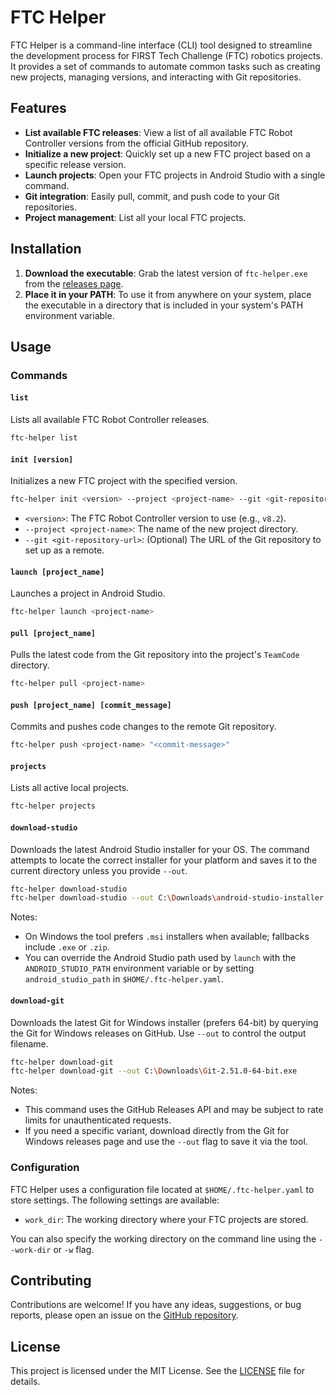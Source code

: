 # FTC Helper

FTC Helper is a command-line interface (CLI) tool designed to streamline the development process for FIRST Tech Challenge (FTC) robotics projects. It provides a set of commands to automate common tasks such as creating new projects, managing versions, and interacting with Git repositories.

## Features

- **List available FTC releases**: View a list of all available FTC Robot Controller versions from the official GitHub repository.
- **Initialize a new project**: Quickly set up a new FTC project based on a specific release version.
- **Launch projects**: Open your FTC projects in Android Studio with a single command.
- **Git integration**: Easily pull, commit, and push code to your Git repositories.
- **Project management**: List all your local FTC projects.

## Installation

1.  **Download the executable**: Grab the latest version of `ftc-helper.exe` from the [releases page](https://github.com/Harnish/ftc-helper/releases).
2.  **Place it in your PATH**: To use it from anywhere on your system, place the executable in a directory that is included in your system's PATH environment variable.

## Usage

### Commands

#### `list`

Lists all available FTC Robot Controller releases.

```bash
ftc-helper list
```

#### `init [version]`

Initializes a new FTC project with the specified version.

```bash
ftc-helper init <version> --project <project-name> --git <git-repository-url>
```

-   `<version>`: The FTC Robot Controller version to use (e.g., `v8.2`).
-   `--project <project-name>`: The name of the new project directory.
-   `--git <git-repository-url>`: (Optional) The URL of the Git repository to set up as a remote.

#### `launch [project_name]`

Launches a project in Android Studio.

```bash
ftc-helper launch <project-name>
```

#### `pull [project_name]`

Pulls the latest code from the Git repository into the project's `TeamCode` directory.

```bash
ftc-helper pull <project-name>
```

#### `push [project_name] [commit_message]`

Commits and pushes code changes to the remote Git repository.

```bash
ftc-helper push <project-name> "<commit-message>"
```

#### `projects`

Lists all active local projects.

```bash
ftc-helper projects
```

#### `download-studio`

Downloads the latest Android Studio installer for your OS. The command attempts to locate the correct installer for your platform and saves it to the current directory unless you provide `--out`.

```bash
ftc-helper download-studio
ftc-helper download-studio --out C:\Downloads\android-studio-installer.exe
```

Notes:
- On Windows the tool prefers `.msi` installers when available; fallbacks include `.exe` or `.zip`.
- You can override the Android Studio path used by `launch` with the `ANDROID_STUDIO_PATH` environment variable or by setting `android_studio_path` in `$HOME/.ftc-helper.yaml`.

#### `download-git`

Downloads the latest Git for Windows installer (prefers 64-bit) by querying the Git for Windows releases on GitHub. Use `--out` to control the output filename.

```bash
ftc-helper download-git
ftc-helper download-git --out C:\Downloads\Git-2.51.0-64-bit.exe
```

Notes:
- This command uses the GitHub Releases API and may be subject to rate limits for unauthenticated requests.
- If you need a specific variant, download directly from the Git for Windows releases page and use the `--out` flag to save it via the tool.


### Configuration

FTC Helper uses a configuration file located at `$HOME/.ftc-helper.yaml` to store settings. The following settings are available:

-   `work_dir`: The working directory where your FTC projects are stored.

You can also specify the working directory on the command line using the `--work-dir` or `-w` flag.

## Contributing

Contributions are welcome! If you have any ideas, suggestions, or bug reports, please open an issue on the [GitHub repository](https://github.com/Harnish/ftc-helper/issues).

## License

This project is licensed under the MIT License. See the [LICENSE](LICENSE) file for details.
